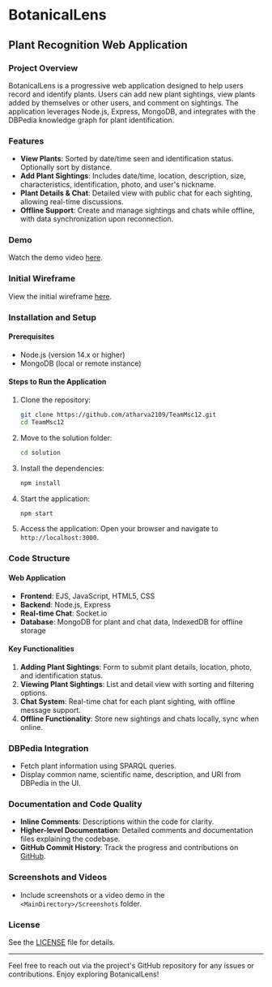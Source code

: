 # BotanicalLens

## Plant Recognition Web Application

### Project Overview
BotanicalLens is a progressive web application designed to help users record and identify plants. Users can add new plant sightings, view plants added by themselves or other users, and comment on sightings. The application leverages Node.js, Express, MongoDB, and integrates with the DBPedia knowledge graph for plant identification.

### Features
- **View Plants**: Sorted by date/time seen and identification status. Optionally sort by distance.
- **Add Plant Sightings**: Includes date/time, location, description, size, characteristics, identification, photo, and user's nickname.
- **Plant Details & Chat**: Detailed view with public chat for each sighting, allowing real-time discussions.
- **Offline Support**: Create and manage sightings and chats while offline, with data synchronization upon reconnection.

### Demo
Watch the demo video [here](https://drive.google.com/file/d/15Clx2uPqeWGVYGCX3kdyC4Oy_0BfC7rE/view?usp=sharing).

### Initial Wireframe
View the initial wireframe [here](https://drive.google.com/file/d/1eJ5XjPKoRD7nfO5T0QZr3rrd20445CkU/view?usp=sharing).

### Installation and Setup

#### Prerequisites
- Node.js (version 14.x or higher)
- MongoDB (local or remote instance)

#### Steps to Run the Application
1. Clone the repository:
   ```sh
   git clone https://github.com/atharva2109/TeamMsc12.git
   cd TeamMsc12
   ```

2. Move to the solution folder:
   ```sh
   cd solution
   ```

3. Install the dependencies:
   ```sh
   npm install
   ```

4. Start the application:
   ```sh
   npm start
   ```

5. Access the application:
   Open your browser and navigate to `http://localhost:3000`.

### Code Structure

#### Web Application
- **Frontend**: EJS, JavaScript, HTML5, CSS
- **Backend**: Node.js, Express
- **Real-time Chat**: Socket.io
- **Database**: MongoDB for plant and chat data, IndexedDB for offline storage

#### Key Functionalities
1. **Adding Plant Sightings**: Form to submit plant details, location, photo, and identification status.
2. **Viewing Plant Sightings**: List and detail view with sorting and filtering options.
3. **Chat System**: Real-time chat for each plant sighting, with offline message support.
4. **Offline Functionality**: Store new sightings and chats locally, sync when online.

### DBPedia Integration
- Fetch plant information using SPARQL queries.
- Display common name, scientific name, description, and URI from DBPedia in the UI.

### Documentation and Code Quality
- **Inline Comments**: Descriptions within the code for clarity.
- **Higher-level Documentation**: Detailed comments and documentation files explaining the codebase.
- **GitHub Commit History**: Track the progress and contributions on [GitHub](https://github.com/atharva2109/TeamMsc12/commits/main/).

### Screenshots and Videos
- Include screenshots or a video demo in the `<MainDirectory>/Screenshots` folder.

### License
See the [LICENSE](LICENSE) file for details.

---

Feel free to reach out via the project's GitHub repository for any issues or contributions. Enjoy exploring BotanicalLens!
